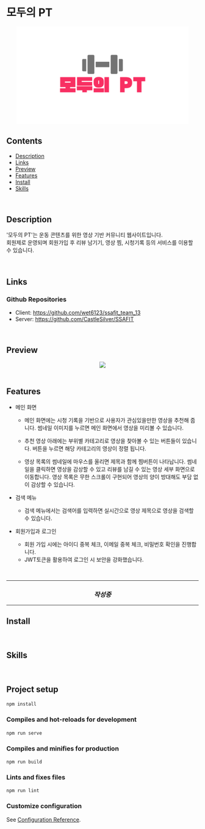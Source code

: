 # 모두의 PT

<div align='center'>
  <!-- logo -->
  <img src='./images/Logo.png' width= 450px>
</div>

## Contents
- [Description](#description)  
- [Links](#links)  
- [Preview](#preview)  
- [Features](#features)  
- [Install](#install)  
- [Skills](#skills)  

<br>

## Description
'모두의 PT'는 운동 콘텐츠를 위한 영상 기반 커뮤니티 웹사이트입니다.  
회원제로 운영되며 회원가입 후 리뷰 남기기, 영상 찜, 시청기록 등의 서비스를 이용할 수 있습니다.

<br>

## Links
### Github Repositories
- Client: https://github.com/wet6123/ssafit_team_13
- Server: https://github.com/CastleSilver/SSAFIT

<br>

## Preview

<div align='center'>
  <!-- preview -->
  <img src='./images/preview.gif' width= 450px>
</div>

<br>

## Features
- 메인 화면  

  - 메인 화면에는 시청 기록을 기반으로 사용자가 관심있을만한 영상을 추천해 줍니다. 썸네일 이미지를 누르면 메인 화면에서 영상을 미리볼 수 있습니다.  
  - 추천 영상 아래에는 부위별 카테고리로 영상을 찾아볼 수 있는 버튼들이 있습니다. 버튼을 누르면 해당 카테고리의 영상이 정렬 됩니다.  

  - 영상 목록의 썸네일에 마우스를 올리면 제목과 함께 찜버튼이 나타납니다. 썸네일을 클릭하면 영상을 감상할 수 있고 리뷰를 남길 수 있는 영상 세부 화면으로 이동합니다. 영상 목록은 무한 스크롤이 구현되어 영상의 양이 방대해도 부담 없이 감상할 수 있습니다.
  
- 검색 메뉴    

  - 검색 메뉴에서는 검색어를 입력하면 실시간으로 영상 제목으로 영상을 검색할 수 있습니다.
  
- 회원가입과 로그인  

  - 회원 가입 시에는 아이디 중복 체크, 이메일 중복 체크, 비밀번호 확인을 진행합니다. 
  - JWT토큰을 활용하여 로그인 시 보안을 강화했습니다.
  
<br>

<hr>

### $$$$$$ 작성중 $$$$$$

<hr>

## Install


<br>

## Skills

<br>

## Project setup
```
npm install
```

### Compiles and hot-reloads for development
```
npm run serve
```

### Compiles and minifies for production
```
npm run build
```

### Lints and fixes files
```
npm run lint
```

### Customize configuration
See [Configuration Reference](https://cli.vuejs.org/config/).
